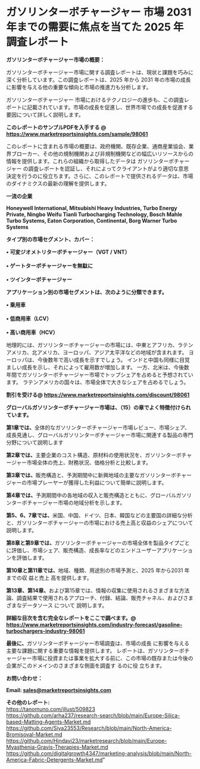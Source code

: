 # ガソリンターボチャージャー 市場 2031 年までの需要に焦点を当てた 2025 年調査レポート

<strong><b>ガソリンターボチャージャー市場の概要：</b></strong>

ガソリンターボチャージャー市場に関する調査レポートは、現状と課題を巧みに深く分析しています。この調査レポートは、2025 年から 2031 年の市場の成長に影響を与える他の重要な傾向と市場の推進力も分析します。

ガソリンターボチャージャー 市場におけるテクノロジーの進歩も、この調査レポートに記載されています。市場の成長を促進し、世界市場での成長を促進する要因について詳しく説明します。

<strong>このレポートのサンプルPDFを入手する @ <a href=https://www.marketreportsinsights.com/sample/98061>https://www.marketreportsinsights.com/sample/98061</a></strong>

このレポートに含まれる市場の概要は、政府機関、既存企業、通商産業協会、業界ブローカー、その他の規制機関および非規制機関などの幅広いリソースからの情報を提供します。これらの組織から取得したデータは ガソリンターボチャージャー の調査レポートを認証し、それによってクライアントがより適切な意思決定を行うのに役立ちます。さらに、このレポートで提供されるデータは、市場のダイナミクスの最新の理解を提供します。

<strong>一流の企業</strong>

<strong><b>Honeywell International, Mitsubishi Heavy Industries, Turbo Energy Private, Ningbo Weifu Tianli Turbocharging Technology, Bosch Mahle Turbo Systems, Eaton Corporation, Continental, Borg Warner Turbo Systems</b></strong>

<strong><b>タイプ別の市場セグメント、カバー：</b></strong>

<strong>• 可変ジオメトリターボチャージャー（VGT / VNT）<br><br>• ゲートターボチャージャーを無駄に<br><br>• ツインターボチャージャー</strong>

<strong><b>アプリケーション別の市場セグメントは、次のように分類できます。</b></strong>

<strong>• 乗用車<br><br>• 低商用車（LCV）<br><br>• 高い商用車（HCV）</strong>

 地理的には、ガソリンターボチャージャーの市場には、中東とアフリカ、ラテンアメリカ、北アメリカ、ヨーロッパ、アジア太平洋などの地域が含まれます。 ヨーロッパは、今後数年で高い成長を示すでしょう。 インドと中国も同様に目覚ましい成長を示し、それによって雇用数が増加します。 一方、北米は、今後数年間でガソリンターボチャージャー市場でトップシェアを占めると予想されています。 ラテンアメリカの国々は、市場全体で大きなシェアを占めるでしょう。

<strong>割引を受ける@ <a href=https://www.marketreportsinsights.com/discount/98061>https://www.marketreportsinsights.com/discount/98061</a></strong>

<strong><b>グローバルガソリンターボチャージャー市場は、（15）の章でよく特徴付けられています。</b></strong>

<strong><b>第</b></strong><strong><b>1章では、</b></strong>全体的なガソリンターボチャージャー市場レビュー、市場シェア、成長見通し、グローバルガソリンターボチャージャー市場に関連する製品の専門分野について説明します

<strong><b>第2章では、</b></strong>主要企業のコスト構造、原材料の使用状況を、ガソリンターボチャージャー市場全体の売上、財務状況、価格分析と比較します。

<strong><b>第3章では、</b></strong>販売構造と、予測期間中に新興地域の主要なガソリンターボチャージャーの市場プレーヤーが獲得した利益について簡単に説明します。

<strong><b>第4章では、</b></strong>予測期間中の各地域の収入と販売構造とともに、グローバルガソリンターボチャージャー市場の地域分析を示します。

<strong><b>第5、6、7章では、</b></strong>米国、中国、ドイツ、日本、韓国などの主要国の詳細な分析と、ガソリンターボチャージャーの市場における売上高と収益のシェアについて説明します。

<strong><b>第8章と第9章では、</b></strong>ガソリンターボチャージャーの市場全体を製品タイプごとに評価し、市場シェア、販売構造、成長率などのエンドユーザーアプリケーションを評価します。

<strong><b>第10章と第11章では、</b></strong>地域、種類、用途別の市場予測と、2025 年から2031 年までの収 益と売上 高を提供します。

<strong><b>第13章、第14章、</b></strong>および第15章では、情報の収集に使用されるさまざまな方法論、調査結果で使用されるアプローチ、付録、結論、販売チャネル、およびさまざまなデータソース について 説明します。

<strong>詳細な目次を含む完全なレポートをここで調べます。@ <a href=https://www.marketreportsinsights.com/industry-forecast/gasoline-turbochargers-industry-98061>https://www.marketreportsinsights.com/industry-forecast/gasoline-turbochargers-industry-98061</a></strong>

<strong><b>最後に、</b></strong>ガソリンターボチャージャー市場調査は、市場の成長 に影響を</a>与える主要な課題に関する重要な情報を提供します。 レポートは、ガソリンターボチャージャー市場に投資または事業を拡大する前に、この市場の既存または今後の企業がこのドメインのさまざまな側面を調査す るのに役 立ちます。

<strong><b>お問い合わせ：</b></strong>

<strong>Email: </strong><a href=mailto:sales@marketreportsinsights.com><strong>sales@marketreportsinsights.com</strong></a>

<strong>その他のレポート:</strong>
<br>
<a href=https://tanomuno.com/illust/509823>https://tanomuno.com/illust/509823</a>
<br>
<a href=https://github.com/arha237/research-search/blob/main/Europe-Silica-based-Matting-Agents-Market.md>https://github.com/arha237/research-search/blob/main/Europe-Silica-based-Matting-Agents-Market.md</a>
<br>
<a href=https://github.com/Siya23553/Research/blob/main/North-America-Bromisoval-Market.md>https://github.com/Siya23553/Research/blob/main/North-America-Bromisoval-Market.md</a>
<br>
<a href=https://github.com/Hindavi23/marketresearch/blob/main/Europe-Myasthenia-Gravis-Therapies-Market.md>https://github.com/Hindavi23/marketresearch/blob/main/Europe-Myasthenia-Gravis-Therapies-Market.md</a>
<br>
<a href=https://github.com/digitalgrowth4347/marketing-analysis/blob/main/North-America-Fabric-Detergents-Market.md>https://github.com/digitalgrowth4347/marketing-analysis/blob/main/North-America-Fabric-Detergents-Market.md</a>"
